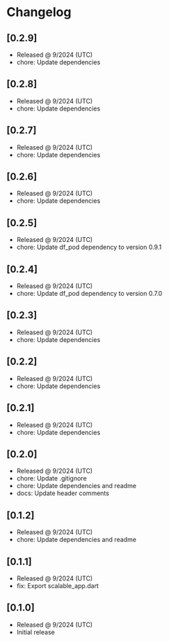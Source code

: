 # Changelog

## [0.2.9]

- Released @ 9/2024 (UTC)
- chore: Update dependencies

## [0.2.8]

- Released @ 9/2024 (UTC)
- chore: Update dependencies

## [0.2.7]

- Released @ 9/2024 (UTC)
- chore: Update dependencies

## [0.2.6]

- Released @ 9/2024 (UTC)
- chore: Update dependencies

## [0.2.5]

- Released @ 9/2024 (UTC)
- chore: Update df_pod dependency to version 0.9.1

## [0.2.4]

- Released @ 9/2024 (UTC)
- chore: Update df_pod dependency to version 0.7.0

## [0.2.3]

- Released @ 9/2024 (UTC)
- chore: Update dependencies

## [0.2.2]

- Released @ 9/2024 (UTC)
- chore: Update dependencies

## [0.2.1]

- Released @ 9/2024 (UTC)
- chore: Update dependencies

## [0.2.0]

- Released @ 9/2024 (UTC)
- chore: Update .gitignore
- chore: Update dependencies and readme
- docs: Update header comments

## [0.1.2]

- Released @ 9/2024 (UTC)
- chore: Update dependencies and readme

## [0.1.1]

- Released @ 9/2024 (UTC)
- fix: Export scalable_app.dart

## [0.1.0]

- Released @ 9/2024 (UTC)
- Initial release
